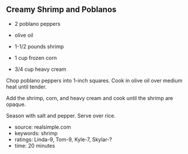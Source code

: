 Creamy Shrimp and Poblanos
--------------------------

- 2 poblano peppers
- olive oil

- 1-1/2 pounds shrimp
- 1 cup frozen corn
- 3/4 cup heavy cream

Chop poblano peppers into 1-inch squares.  Cook in olive oil over
medium heat until tender.

Add the shrimp, corn, and heavy cream and cook until the shrimp are
opaque.

Season with salt and pepper.  Serve over rice.

- source: realsimple.com
- keywords: shrimp
- ratings: Linda-9, Tom-9, Kyle-7, Skylar-?
- time: 20 minutes
